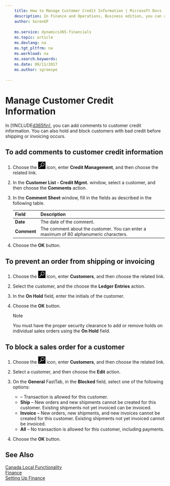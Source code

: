 ```yaml
---
    title: How to Manage Customer Credit Information | Microsoft Docs
    description: In Finance and Operations, Business edition, you can add comments to customer credit information. You can also hold and block customers with bad credit before shipping or invoicing occurs.
    author: SorenGP

    ms.service: dynamics365-financials
    ms.topic: article
    ms.devlang: na
    ms.tgt_pltfrm: na
    ms.workload: na
    ms.search.keywords:
    ms.date: 08/11/2017
    ms.author: sgroespe

---
```

# Manage Customer Credit Information
In [!INCLUDE[d365fin](../../includes/d365fin_md.md)], you can add comments to customer credit information. You can also hold and block customers with bad credit before shipping or invoicing occurs.  

## To add comments to customer credit information  
1.  Choose the ![Search for Page or Report](../../media/ui-search/search_small.png "Search for Page or Report icon") icon, enter **Credit Management**, and then choose the related link.  
2.  In the **Customer List - Credit Mgmt.** window, select a customer, and then choose the **Comments** action.  
3.  In the **Comment Sheet** window, fill in the fields as described in the following table.  

    |Field|Description|  
    |---------------------------------|---------------------------------------|  
    |**Date**|The date of the comment.|  
    |**Comment**|The comment about the customer. You can enter a maximum of 80 alphanumeric characters.|  

4.  Choose the **OK** button.  

## To prevent an order from shipping or invoicing  
1.  Choose the ![Search for Page or Report](../../media/ui-search/search_small.png "Search for Page or Report icon") icon, enter **Customers**, and then choose the related link.  
2.  Select the customer, and the choose the **Ledger Entries** action.  
3.  In the **On Hold** field, enter the initials of the customer.  
4.  Choose the **OK** button.  

    > [!NOTE]  
    >  You must have the proper security clearance to add or remove holds on individual sales orders using the **On Hold** field.  

## To block a sales order for a customer  
1.  Choose the ![Search for Page or Report](../../media/ui-search/search_small.png "Search for Page or Report icon") icon, enter **Customers**, and then choose the related link.  
2.  Select a customer, and then choose the **Edit** action.  
3.  On the **General** FastTab, in the **Blocked** field, select one of the following options:  

    -   **<Blank>** – Transaction is allowed for this customer.  
    -   **Ship** – New orders and new shipments cannot be created for this customer. Existing shipments not yet invoiced can be invoiced.  
    -   **Invoice** – New orders, new shipments, and new invoices cannot be created for this customer. Existing shipments not yet invoiced cannot be invoiced.  
    -   **All** – No transaction is allowed for this customer, including payments.  
4.  Choose the **OK** button.  

## See Also  
[Canada Local Functionality](canada-local-functionality.md)  
[Finance](../../finance.md)  
[Setting Up Finance](../../finance.md)
